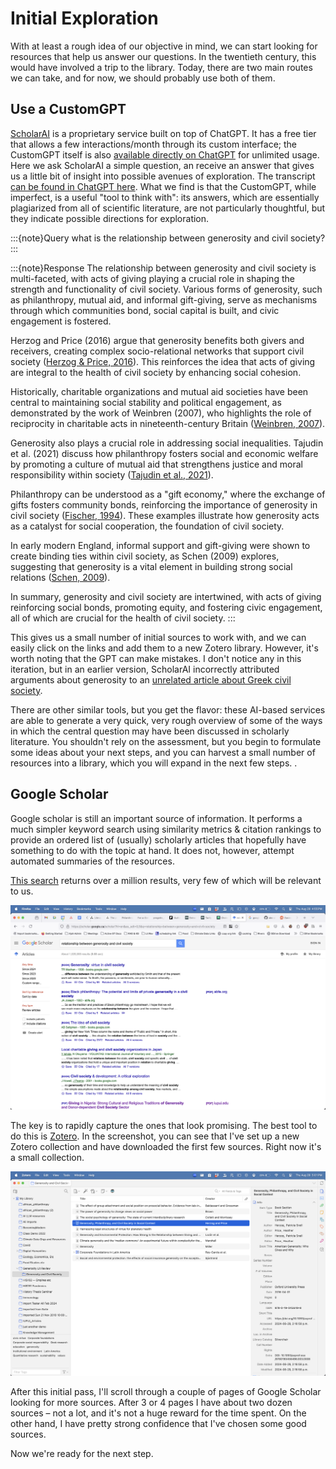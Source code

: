 # Initial Exploration
With at least a rough idea of our objective in mind, we can start looking for resources that help us answer our questions.  In the twentieth century, this would have involved a trip to the library.  Today, there are two main routes we can take, and for now, we should probably use both of them. 

## Use a CustomGPT

[ScholarAI](https://app.scholarai.io) is a proprietary service built on top of ChatGPT. It has a free tier that allows a few interactions/month through its custom interface; the CustomGPT itself is also [available directly on ChatGPT](https://chatgpt.com/g/g-L2HknCZTC-scholar-ai) for unlimited usage.  Here we ask ScholarAI a simple question, an receive an answer that gives us a little bit of insight into possible avenues of exploration. The transcript [can be found in ChatGPT here](https://chatgpt.com/g/g-L2HknCZTC-scholar-ai/c/66ec23ca-5c80-8001-b8f2-0559963af71c). What we find is that the CustomGPT, while imperfect, is a useful "tool to think with": its answers, which are essentially plagiarized from all of scientific literature, are not particularly thoughtful, but they indicate possible directions for exploration. 

:::{note}Query
what is the relationship between generosity and civil society?
:::

:::{note}Response
The relationship between generosity and civil society is multi-faceted, with acts of giving playing a crucial role in shaping the strength and functionality of civil society. Various forms of generosity, such as philanthropy, mutual aid, and informal gift-giving, serve as mechanisms through which communities bond, social capital is built, and civic engagement is fostered.

Herzog and Price (2016) argue that generosity benefits both givers and receivers, creating complex socio-relational networks that support civil society ([Herzog & Price, 2016](https://dx.doi.org/10.1093/acprof:oso/9780190456498.003.0008)). This reinforces the idea that acts of giving are integral to the health of civil society by enhancing social cohesion.

Historically, charitable organizations and mutual aid societies have been central to maintaining social stability and political engagement, as demonstrated by the work of Weinbren (2007), who highlights the role of reciprocity in charitable acts in nineteenth-century Britain ([Weinbren, 2007](https://dx.doi.org/10.4324/9780203932407-8)).

Generosity also plays a crucial role in addressing social inequalities. Tajudin et al. (2021) discuss how philanthropy fosters social and economic welfare by promoting a culture of mutual aid that strengthens justice and moral responsibility within society ([Tajudin et al., 2021](https://dx.doi.org/10.32493/JLS.V3I1.P36-45)).

Philanthropy can be understood as a "gift economy," where the exchange of gifts fosters community bonds, reinforcing the importance of generosity in civil society ([Fischer, 1994](https://dx.doi.org/10.1002/PF.41219940604)). These examples illustrate how generosity acts as a catalyst for social cooperation, the foundation of civil society.

In early modern England, informal support and gift-giving were shown to create binding ties within civil society, as Schen (2009) explores, suggesting that generosity is a vital element in building strong social relations ([Schen, 2009](https://dx.doi.org/10.1080/03071020902981865)).

In summary, generosity and civil society are intertwined, with acts of giving reinforcing social bonds, promoting equity, and fostering civic engagement, all of which are crucial for the health of civil society.
:::

This gives us a small number of initial sources to work with, and we can easily click on the links and add them to a new Zotero library. However, it's worth noting that the GPT can make mistakes.  I don't notice any in this iteration, but in an earlier version, ScholarAI incorrectly attributed arguments about generosity to an [unrelated article about Greek civil society](https://dx.doi.org/10.1080/13629395.2016.1140282).  

There are other similar tools, but you get the flavor: these AI-based services are able to generate a very quick, very rough overview of some of the ways in which the central question may have been discussed in scholarly literature.  You shouldn't rely on the assessment, but you begin to formulate some ideas about your next steps, and you can harvest a small number of resources into a library, which you will expand in the next few steps.  .

## Google Scholar

Google scholar is still an important source of information.  It performs a much simpler keyword search using similarity metrics & citation rankings to provide an ordered list of (usually) scholarly articles that hopefully have something to do with the topic at hand. It does not, however, attempt automated summaries of the resources.

[This search](https://scholar.google.ca/scholar?hl=en&as_sdt=0%2C5&q=relationship+between+generosity+and+civilsociety&btnG=) returns over a million results, very few of which will be relevant to us. 

![img](images/Initial_Exploration/2024-08-29_16-58-07_screenshot.png)

The key is to rapidly capture the ones that look promising.  The best tool to do this is [Zotero](https://zotero.org). In the screenshot, you can see that I've set up a new Zotero collection and have downloaded the first few sources.  Right now it's a small collection.

![img](images/Initial_Exploration/2024-08-29_17-01-39_screenshot.png)

After this initial pass, I'll scroll through a couple of pages of Google Scholar looking for more sources.  After 3 or 4 pages I have about two dozen sources &#x2013; not a lot, and it's not a huge reward for the time spent.  On the other hand, I have pretty strong confidence that I've chosen some good sources.

Now we're ready for the next step. 


<!-- Local Variables: -->
<!-- jinx-local-words: "Schen ScholarAI Tajudin Weinbren al et socio" -->
<!-- End: -->
